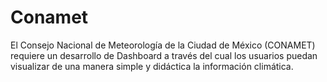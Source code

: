 # Conamet
El Consejo Nacional de Meteorología de la Ciudad de México (CONAMET) requiere un desarrollo de Dashboard a través del cual los usuarios puedan visualizar de una manera simple y didáctica la información climática.
